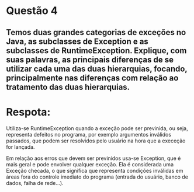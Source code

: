 # Questão 4

## Temos duas grandes categorias de exceções no Java, as subclasses de Exception e as subclasses de RuntimeException. Explique, com suas palavras, as principais diferenças de se utilizar cada uma das duas hierarquias, focando, principalmente nas diferenças com relação ao tratamento das duas hierarquias.

# Respota:

Utiliza-se RuntimeException quando a exceção pode ser previnida, ou seja, representa defeitos no programa, por exemplo argumentos inválidos passados, que podem ser resolvidos pelo usuário na hora que a execeção for lançada.

Em relação aos erros que devem ser previnidos usa-se Exception, que é mais geral e pode envolver qualquer exceção. Ela é considerada uma Exceção checada, o que significa que representa condições inválidas em áreas fora do controle imediato do programa (entrada do usuário, banco de dados, falha de rede...).